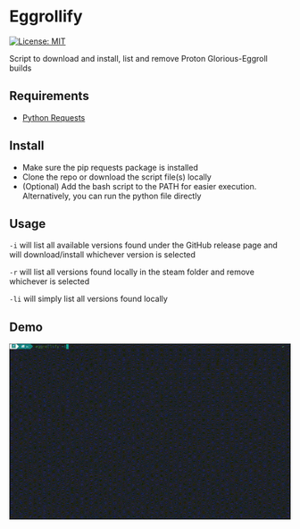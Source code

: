 # Eggrollify
[![License: MIT](https://img.shields.io/badge/License-MIT-green.svg)](https://github.com/florinDNL/eggrollify/blob/main/LICENSE)

Script to download and install, list and remove Proton Glorious-Eggroll  builds

## Requirements

- [Python Requests](https://pypi.org/project/requests/)

## Install

- Make sure the pip requests package is installed
- Clone the repo or download the script file(s) locally
- (Optional) Add the bash script to the PATH for easier execution. Alternatively, you can run the python file directly

## Usage

`-i` will list all available versions found under the GitHub release page and will download/install whichever version is selected

`-r` will list all versions found locally in the steam folder and remove whichever is selected

`-li` will simply list all versions found locally

## Demo

<img src="assets/demo.gif" alt="drawing" width="750"/>